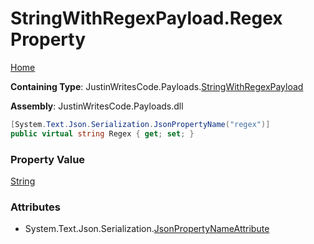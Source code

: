 # StringWithRegexPayload\.Regex Property

[Home](../../../README.md)

**Containing Type**: JustinWritesCode\.Payloads\.[StringWithRegexPayload](../README.md)

**Assembly**: JustinWritesCode\.Payloads\.dll

```csharp
[System.Text.Json.Serialization.JsonPropertyName("regex")]
public virtual string Regex { get; set; }
```

### Property Value

[String](https://docs.microsoft.com/en-us/dotnet/api/system.string)

### Attributes

* System\.Text\.Json\.Serialization\.[JsonPropertyNameAttribute](https://docs.microsoft.com/en-us/dotnet/api/system.text.json.serialization.jsonpropertynameattribute)

